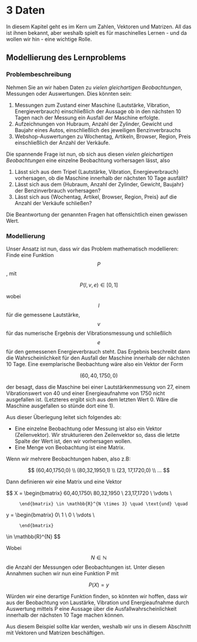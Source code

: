 # 3 Daten

In diesem Kapitel geht es im Kern um Zahlen, Vektoren und Matrizen. All das ist ihnen bekannt, aber weshalb spielt es für maschinelles Lernen - und da wollen wir hin - eine wichtige Rolle.

## Modellierung des Lernproblems

### Problembeschreibung

Nehmen Sie an wir haben Daten zu _vielen gleichartigen  Beobachtungen_, Messungen oder Auswertungen. Dies könnten sein:

1. Messungen zum Zustand einer Maschine \(Lautstärke, Vibration, Energieverbrauch\) einschließlich der Aussage ob in den nächsten 10 Tagen nach der Messung ein Ausfall der Maschine erfolgte.
2. Aufzeichnungen von Hubraum, Anzahl der Zylinder, Gewicht und Baujahr eines Autos, einschließlich des jeweiligen Benzinverbrauchs
3. Webshop-Auswertungen zu Wochentag, Artikeln, Browser, Region, Preis einschließlich der Anzahl der Verkäufe. 

Die spannende Frage ist nun, ob sich aus diesen _vielen gleichartigen  Beobachtungen_ eine einzelne Beobachtung vorhersagen lässt, also

1. Lässt sich aus dem Tripel {Lautstärke, Vibration, Energieverbrauch} vorhersagen, ob die Maschine innerhalb der nächsten 10 Tage ausfällt?
2. Lässt sich aus dem {Hubraum, Anzahl der Zylinder, Gewicht, Baujahr} der Benzinverbrauch vorhersagen?
3. Lässt sich aus {Wochentag, Artikel, Browser, Region, Preis} auf die Anzahl der Verkäufe schließen?

Die Beantwortung der genannten Fragen hat offensichtlich einen gewissen Wert. 

### Modellierung

Unser Ansatz ist nun, dass wir das Problem mathematisch modellieren:  Finde eine Funktion $$P$$ , mit

$$
P (l,v,e) \in [0,1]
$$

wobei $$l$$ für die gemessene Lautstärke, $$v$$  für das numerische Ergebnis der Vibrationsmessung und schließlich $$e$$  für den gemessenen Energieverbrauch steht. Das Ergebnis  beschreibt dann die Wahrscheinlichkeit für den Ausfall der Maschine innerhalb der nächsten 10 Tage. Eine exemplarische Beobachtung wäre also ein Vektor der Form

$$
(60, 40, 1750, 0)
$$

der besagt, dass die Maschine bei einer Lautstärkenmessung von 27, einem Vibrationswert von 40 und einer Energieaufnahme von 1750 nicht ausgefallen ist. \(Letzteres ergibt sich aus dem letzten Wert 0. Wäre die Maschine ausgefallen so stünde dort eine 1\).

Aus dieser Überlegung leitet sich folgendes ab: 

* Eine einzelne Beobachtung oder Messung ist also ein Vektor \(Zeilenvektor\). Wir strukturieren den Zeilenvektor so, dass die letzte Spalte der Wert ist, den wir vorhersagen wollen.
* Eine Menge von Beobachtung ist eine Matrix.

Wenn wir mehrere Beobachtungen haben, also z.B: 

$$
(60,40,1750,0) \\ (80,32,1950,1) \\ (23, 17,1720,0) \\ ...
$$

Dann definieren wir eine Matrix und eine Vektor

$$
X    =   \begin{bmatrix}
           60,40,1750\\
           80,32,1950 \\
23,17,1720 \\
           \vdots \\
           
         \end{bmatrix} \in \mathbb{R}^{N \times 3} \quad \text{und} \quad
y    =   \begin{bmatrix}
          0\\
           1 \\
0 \\
           \vdots \\
           
         \end{bmatrix}
\in \mathbb{R}^{N}
$$

Wobei  $$N \in  \mathbb{N}$$ die Anzahl der Messungen oder Beobachtungen ist. Unter diesen Annahmen suchen wir nun eine Funktion  P mit 

$$
P(X) = y
$$

Würden wir eine derartige Funktion finden, so könnten wir hoffen, dass wir aus der Beobachtung von Laustärke, Vibration und Energieaufnahme durch Auswertung mittels P eine Aussage über die Ausfallwahrscheinlichkeit innerhalb der nächsten 10 Tage machen können.

Aus diesem Beispiel sollte klar werden, weshalb wir  uns in diesem Abschnitt mit Vektoren und Matrizen beschäftigen.



  

 









